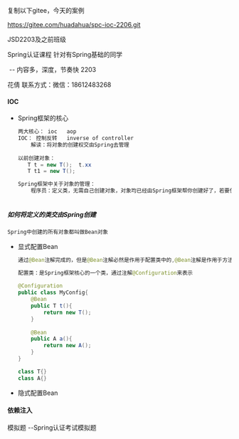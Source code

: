 复制以下gitee，今天的案例

https://gitee.com/huadahua/spc-ioc-2206.git

JSD2203及之前班级     

Spring认证课程 针对有Spring基础的同学

​	-- 内容多，深度，节奏快 2203  

花倩   联系方式：微信：18612483268

#### IOC

- Spring框架的核心

  ~~~java
  两大核心： ioc   aop
  IOC： 控制反转   inverse of controller
      解读：将对象的创建权交由Spring去管理
      
  以前创建对象：
     T t = new T();  t.xx
     T t1 = new T();
  
  Spring框架中关于对象的管理：
      程序员：定义类，无需自己创建对象，对象均已经由Spring框架帮你创建好了，若要使用，直接从Spring容器获取对象即可。
      
  ~~~

##### 如何将定义的类交由Spring创建

~~~java
Spring中创建的所有对象都叫做Bean对象
~~~

- 显式配置Bean

  ~~~java
  通过@Bean注解完成的，但是@Bean注解必然是作用于配置类中的,@Bean注解是作用于方法上方的
  
  配置类：是Spring框架核心的一个类，通过注解@Configuration来表示
   
  @Configuration
  public class MyConfig{
      @Bean
      public T t(){
          return new T();
      }
      
      @Bean
      public A a(){
          return new A();
      }   
  }
  
  class T{}
  class A{}
  ~~~

  

- 隐式配置Bean



#### 依赖注入



模拟题 --Spring认证考试模拟题





 



